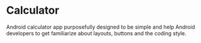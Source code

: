 # Calculator

Android calculator app purposefully designed to be simple and help Android developers to get familiarize about layouts, buttons and the coding style.
